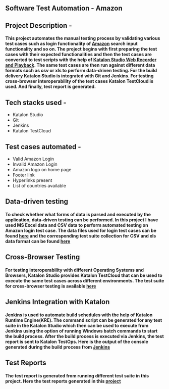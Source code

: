 ## Software Test Automation - Amazon

## Project Description -

#### This project automates the manual testing process by validating various test cases such as login functionality of [Amazon](https://amazon.com) search input functionality and so on. The project begins with first preparing the test cases with their expected functionalities and then the test cases are converted to test scripts with the help of [Katalon Studio Web Recorder and Playback](https://katalon.com/). The same test cases are then run against different data formats such as csv or xls to perform data-driven testing. For the build delivery Katalon Studio is integrated with Git and Jenkins. For testing cross-browser interoperability of the test cases Katalon TestCloud is used. And finally, test report is generated.

## Tech stacks used -
* Katalon Studio 
* Git 
* Jenkins
* Katalon TestCloud 

## Test cases automated - 
* Valid Amazon Login 
* Invalid Amazon Login
* Amazon logo on home page
* Footer link 
* Hyperlinks present
* List of countries available

## Data-driven testing
#### To check whether what forms of data is parsed and executed by the application, data-driven testing can be performed. In this project I have used MS Excel data and CSV data to perform automated testing on Amazon login test case. The data files used for login test cases can be found [here](https://github.com/smartinternz02/SI-GuidedProject-705495-1706965358/tree/main/Data%20Files) and the corresponding test suite collection for CSV and xls data format can be found [here](https://github.com/smartinternz02/SI-GuidedProject-705495-1706965358/tree/main/Test%20Suites)

## Cross-Browser Testing
#### For testing interoperability with different Operating Systems and Browsers, Katalon Studio provides Katalon TestCloud that can be used to execute the same test cases across different environments. The test suite for cross-browser testing is available [here](https://github.com/smartinternz02/SI-GuidedProject-705495-1706965358/tree/main/Test%20Suites)

## Jenkins Integration with Katalon
#### Jenkins is used to automate build schedules with the help of Katalon Runtime Engine(KRE). The command script can be generated for any test suite in the Katalon Studio which then can be used to execute from Jenkins using the option of running Windows batch commands to start the build process. After the build process is executed via Jenkins, the test report is sent to Katalon TestOps. Here is the output of the console generated during the build process from [Jenkins](https://github.com/smartinternz02/SI-GuidedProject-705495-1706965358/tree/main/Jenkins_Katalon_Integration)

## Test Reports
#### The test report is generated from running different test suite in this project. Here the test reports generated in this [project](https://github.com/smartinternz02/SI-GuidedProject-705495-1706965358/tree/main/Reports)